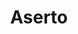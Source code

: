 ---
codehost: https://github.com/aserto-dev
logohandle: aserto
sort: aserto
title: Aserto
website: https://www.aserto.com/
---